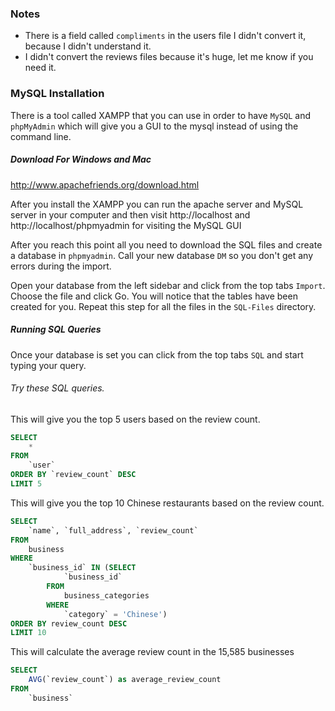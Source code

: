 ### Notes

* There is a field called `compliments` in the users file I didn't convert it, because I didn't understand it. 
* I didn't convert the reviews files because it's huge, let me know if you need it.


### MySQL Installation 

There is a tool called XAMPP that you can use in order to have `MySQL` and `phpMyAdmin` which will give you a GUI to the mysql instead of using the command line.

##### Download For Windows and Mac
http://www.apachefriends.org/download.html

After you install the XAMPP you can run the apache server and MySQL server in your computer and then visit http://localhost and http://localhost/phpmyadmin for visiting the MySQL GUI

After you reach this point all you need to download the SQL files and create a database in `phpmyadmin`. Call your new database `DM` so you don't get any errors during the import. 

Open your database from the left sidebar and click from the top tabs `Import`. Choose the file and click Go. You will notice that the tables have been created for you. Repeat this step for all the files in the `SQL-Files` directory.

##### Running SQL Queries
Once your database is set you can click from the top tabs `SQL` and start typing your query. 

###### Try these SQL queries.

This will give you the top 5 users based on the review count.
```SQL
SELECT 
    *
FROM
    `user`
ORDER BY `review_count` DESC
LIMIT 5
```

This will give you the top 10 Chinese restaurants based on the review count.
```SQL
SELECT 
    `name`, `full_address`, `review_count`
FROM
    business
WHERE
    `business_id` IN (SELECT 
            `business_id`
        FROM
            business_categories
        WHERE
            `category` = 'Chinese')
ORDER BY review_count DESC
LIMIT 10
```

This will calculate the average review count in the 15,585 businesses
```SQL
SELECT 
    AVG(`review_count`) as average_review_count
FROM
    `business`
```